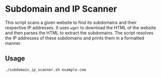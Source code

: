# Subdomain and IP Scanner

This script scans a given website to find its subdomains and their respective IP addresses. It uses `wget` to download the HTML of the website and then parses the HTML to extract the subdomains. The script resolves the IP addresses of these subdomains and prints them in a formatted manner.

## Usage

```bash
./subdomain_ip_scanner.sh example.com

